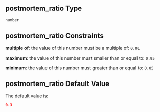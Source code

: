 ## postmortem_ratio Type

`number`

## postmortem_ratio Constraints

**multiple of**: the value of this number must be a multiple of: `0.01`

**maximum**: the value of this number must smaller than or equal to: `0.95`

**minimum**: the value of this number must greater than or equal to: `0.05`

## postmortem_ratio Default Value

The default value is:

```json
0.3
```
